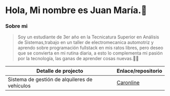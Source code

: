 # Hola, Mi nombre es Juan María.👋

### Sobre mi
> Soy un estudiante de 3er año en la  Tecnicatura Superior en Análisis de Sistemas,trabajo en un taller de electromecanica automotriz y aprendo sobre programación fullstack en mis ratos libres,
pero deseo que se convierta en mi rutina diaria, a esto lo complementa mi pasión por la tecnología, las ganas de aprender cosas nuevas.🧑‍💻

| Detalle de projecto | Enlace/repositorio |
| ------------- | ------------- |
| Sistema de gestión de alquileres de vehículos  | [Caronline](https://github.com/JuuanmaSR/Caronline--rent-a-car)  |
